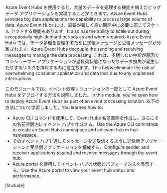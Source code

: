 <span data-ttu-id="b694c-101">Azure Event Hubs を使用すると、大量のデータを処理する機能を備えたビッグ データ アプリケーションを実現することができます。</span><span class="sxs-lookup"><span data-stu-id="b694c-101">Azure Event Hubs provides big data applications the capability to process large volume of data.</span></span> <span data-ttu-id="b694c-102">Azure Event Hubs には、需要が著しく高い期間中に必要に応じてスケール アウトする機能もあります。</span><span class="sxs-lookup"><span data-stu-id="b694c-102">It also has the ability to scale out during exceptionally high-demand periods as and when required.</span></span> <span data-ttu-id="b694c-103">Azure Event Hubs では、データ処理を管理するために送信メッセージと受信メッセージが分離されます。</span><span class="sxs-lookup"><span data-stu-id="b694c-103">Azure Event Hubs decouple the sending and receiving messages to manage the data processing.</span></span> <span data-ttu-id="b694c-104">これは、予期しない中断が原因でコンシューマー アプリケーションが過負荷状態になったりデータ損失が発生したりするリスクを排除するのに役立ちます。</span><span class="sxs-lookup"><span data-stu-id="b694c-104">This helps eliminate the risk of overwhelming consumer application and data loss due to any unplanned interruptions.</span></span>

<span data-ttu-id="b694c-105">このモジュールでは、イベント処理ソリューションの一部として Azure Event Hubs をデプロイする方法を説明しました。</span><span class="sxs-lookup"><span data-stu-id="b694c-105">In this module, you've seen how to deploy Azure Event Hubs as part of an event processing solution.</span></span> <span data-ttu-id="b694c-106">以下の方法について学習しました。</span><span class="sxs-lookup"><span data-stu-id="b694c-106">You learned how to:</span></span>

- <span data-ttu-id="b694c-107">Azure CLI コマンドを使用して、Event Hubs 名前空間を作成し、さらにその名前空間内にイベント ハブを作成する。</span><span class="sxs-lookup"><span data-stu-id="b694c-107">Use the Azure CLI commands to create an Event Hubs namespace and an event hub in that namespace.</span></span> 
- <span data-ttu-id="b694c-108">そのイベント ハブを通してメッセージを送受信するように送信側アプリケーションと受信側アプリケーションを構成する。</span><span class="sxs-lookup"><span data-stu-id="b694c-108">Configure sender and receiver applications to send and receive messages through the event hub.</span></span>
- <span data-ttu-id="b694c-109">Azure portal を使用してイベント ハブの状態とパフォーマンスを表示する。</span><span class="sxs-lookup"><span data-stu-id="b694c-109">Use the Azure portal to view your event hub status and performance.</span></span>

[!include[](../../../includes/azure-sandbox-cleanup.md)]